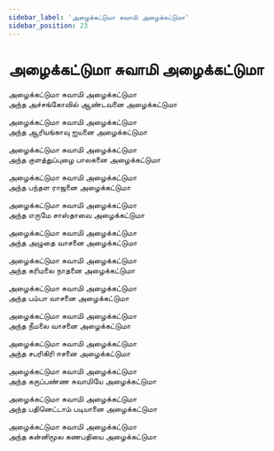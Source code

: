```yaml
---
sidebar_label: 'அழைக்கட்டுமா சுவாமி அழைக்கட்டுமா'
sidebar_position: 23
---
```


# **அழைக்கட்டுமா சுவாமி அழைக்கட்டுமா**

அழைக்கட்டுமா சுவாமி அழைக்கட்டுமா <br />
அந்த அச்சங்கோவில் ஆண்டவனை அழைக்கட்டுமா <br />

அழைக்கட்டுமா சுவாமி அழைக்கட்டுமா <br />
அந்த ஆரியங்காவு ஐயனை அழைக்கட்டுமா <br />

அழைக்கட்டுமா சுவாமி அழைக்கட்டுமா <br />
அந்த குளத்துப்புழை பாலகனை அழைக்கட்டுமா <br />

அழைக்கட்டுமா சுவாமி அழைக்கட்டுமா <br />
அந்த பந்தள ராஜனை அழைக்கட்டுமா <br />

அழைக்கட்டுமா சுவாமி அழைக்கட்டுமா <br />
அந்த எருமே சாஸ்தாவை அழைக்கட்டுமா <br />

அழைக்கட்டுமா சுவாமி அழைக்கட்டுமா <br />
அந்த அழுதை வாசனை அழைக்கட்டுமா <br />

அழைக்கட்டுமா சுவாமி அழைக்கட்டுமா <br />
அந்த கரிமலை நாதனை அழைக்கட்டுமா <br />

அழைக்கட்டுமா சுவாமி அழைக்கட்டுமா <br />
அந்த பம்பா வாசனை அழைக்கட்டுமா <br />

அழைக்கட்டுமா சுவாமி அழைக்கட்டுமா <br />
அந்த நீமலை வாசனை அழைக்கட்டுமா <br />

அழைக்கட்டுமா சுவாமி அழைக்கட்டுமா <br />
அந்த சபரிகிரி ஈசனை அழைக்கட்டுமா <br />

அழைக்கட்டுமா சுவாமி அழைக்கட்டுமா <br />
அந்த கருப்பண்ண சுவாமியே அழைக்கட்டுமா <br />

அழைக்கட்டுமா சுவாமி அழைக்கட்டுமா <br />
அந்த பதினெட்டாம் படியானை அழைக்கட்டுமா <br />

அழைக்கட்டுமா சுவாமி அழைக்கட்டுமா <br />
அந்த கன்னிமூல கணபதியை அழைக்கட்டுமா <br />
